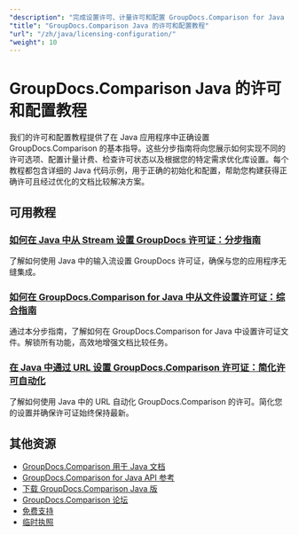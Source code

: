 ```yaml
---
"description": "完成设置许可、计量许可和配置 GroupDocs.Comparison for Java 的教程。"
"title": "GroupDocs.Comparison Java 的许可和配置教程"
"url": "/zh/java/licensing-configuration/"
"weight": 10
---
```


# GroupDocs.Comparison Java 的许可和配置教程

我们的许可和配置教程提供了在 Java 应用程序中正确设置 GroupDocs.Comparison 的基本指导。这些分步指南将向您展示如何实现不同的许可选项、配置计量计费、检查许可状态以及根据您的特定需求优化库设置。每个教程都包含详细的 Java 代码示例，用于正确的初始化和配置，帮助您构建获得正确许可且经过优化的文档比较解决方案。

## 可用教程

### [如何在 Java 中从 Stream 设置 GroupDocs 许可证：分步指南](./set-groupdocs-license-stream-java-guide/)
了解如何使用 Java 中的输入流设置 GroupDocs 许可证，确保与您的应用程序无缝集成。

### [如何在 GroupDocs.Comparison for Java 中从文件设置许可证：综合指南](./groupdocs-comparison-license-setup-java/)
通过本分步指南，了解如何在 GroupDocs.Comparison for Java 中设置许可证文件。解锁所有功能，高效地增强文档比较任务。

### [在 Java 中通过 URL 设置 GroupDocs.Comparison 许可证：简化许可自动化](./set-groupdocs-comparison-license-url-java/)
了解如何使用 Java 中的 URL 自动化 GroupDocs.Comparison 的许可。简化您的设置并确保许可证始终保持最新。

## 其他资源

- [GroupDocs.Comparison 用于 Java 文档](https://docs.groupdocs.com/comparison/java/)
- [GroupDocs.Comparison for Java API 参考](https://reference.groupdocs.com/comparison/java/)
- [下载 GroupDocs.Comparison Java 版](https://releases.groupdocs.com/comparison/java/)
- [GroupDocs.Comparison 论坛](https://forum.groupdocs.com/c/comparison)
- [免费支持](https://forum.groupdocs.com/)
- [临时执照](https://purchase.groupdocs.com/temporary-license/)